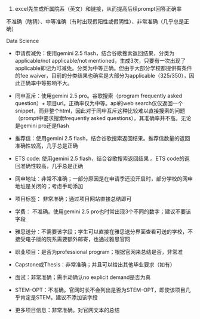 1. excel先生成所属院系（英文）和链接，从而提高后续prompt回答正确率


不准确（瞎猜）、中等准确（有时出现假阳性或假阴性）、非常准确（几乎总是正确）

Data Science

- 申请费减免：使用gemini 2.5 flash，结合谷歌搜索返回结果，分类为applicable/not applicable/not mentioned，生成3次，只要有一次出现了applicable即记为可减免。分类为中等正确。但由于大部分学校都提供有条件的fee waiver，目前的分类结果也确实是大部分为applicable（325/350），因此正确率中等影响不大。

- 同申互斥：使用gemini 2.5 pro。谷歌搜索（program frequently asked question）+ 项目url。正确率仅为中等。api的web search仅仅返回一个snippet，而非整个html，因此对于同申互斥这种比较难以直接搜索的问题（prompt中要求搜索frequently asked questions），其准确率并不高。无论是gemini pro还是flash

- 推荐信：使用gemini 2.5 flash，结合谷歌搜索返回结果。推荐信数量的返回准确性较高，几乎总是正确

- ETS code: 使用gemini 2.5 flash，结合谷歌搜索返回结果  。ETS code的返回准确性较高，几乎总是正确

- 网申地址：非常不准确；一部分原因是在申请季还没开启时，部分学校的网申地址是关闭的；考虑手动添加

- 项目标签： 非常准确；通过项目网站直接总结即可

- 学费： 不准确。使用gemini 2.5 pro也时常出现3个不同的数字；建议不要该字段

- 雅思送分：不需要该字段；学生可以直接在雅思送分界面查看可送的学校，不接受电子版的院系需要额外邮寄，也通过雅思官网

- 职业项目：是否为professional program；根据官网来总结是否，非常准

- Capstone或Thesis：非常准确；并且可以给出其他毕业要求（如有）

- 面试：非常准确；需手动确认no explicit demand是否为真

- STEM-OPT：不准确。官网时长不会列出是否为STEM-OPT，即使该项目几乎肯定是STEM。建议不添加该字段

- 更多项目信息：非常准确。对官网文本的总结
